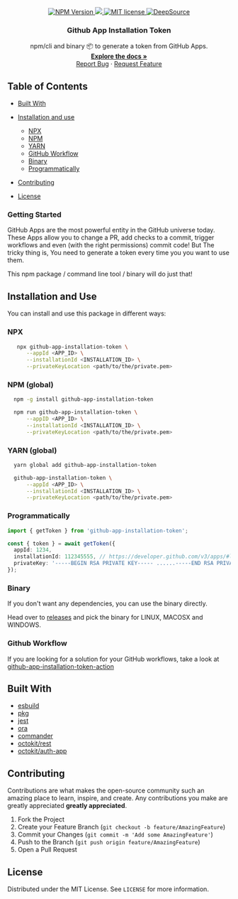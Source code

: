 <p align="center">
    <a href="https://www.npmjs.com/package/github-app-installation-token">
      <img src="https://img.shields.io/npm/v/github-app-installation-token/latest.svg?style=flat-square" alt="NPM Version" />
    </a>
    <a href="https://codecov.io/gh/gagoar/github-app-installation-token">
      <img src="https://codecov.io/gh/gagoar/github-app-installation-token/branch/main/graph/badge.svg?token=E9CdygqJc4"/>
    </a>
    <a href="https://github.com/gagoar/github-app-installation-token/blob/main/LICENSE">
      <img src="https://img.shields.io/npm/l/github-app-installation-token.svg?style=flat-square" alt="MIT license" />
    </a>
    <a href="https://deepsource.io/gh/gagoar/github-app-installation-token/?ref=repository-badge" target="_blank"><img alt="DeepSource" title="DeepSource" src="https://deepsource.io/gh/gagoar/github-app-installation-token.svg/?label=active+issues&show_trend=true"/>
    </a>
  <h3 align="center">Github App Installation Token</h3>

  <p align="center">
      npm/cli and binary 📦 to generate a token from GitHub Apps. 
    <br />
    <a href="https://github.com/gagoar/github-app-installation-token#table-of-contents"><strong>Explore the docs »</strong></a>
    <br />
    <a href="https://github.com/gagoar/github-app-installation-token/issues">Report Bug</a>
    ·
    <a href="https://github.com/gagoar/github-app-installation-token/issues">Request Feature</a>
  </p>
</p>

## Table of Contents

- [Built With](#built-with)
- [Installation and use](#installation-and-use)

  - [NPX](#npx)
  - [NPM](#npm-global)
  - [YARN](#yarn-global)
  - [GitHub Workflow](#github-Workflow)
  - [Binary](#binary)
  - [Programmatically](#programmatically)

- [Contributing](#contributing)
- [License](#license)

### Getting Started

GitHub Apps are the most powerful entity in the GitHub universe today. These Apps allow you to change a PR, add checks to a commit, trigger workflows and even (with the right permissions) commit code! But The tricky thing is, You need to generate a token every time you you want to use them.

This npm package / command line tool / binary will do just that!

## Installation and Use

You can install and use this package in different ways:

### NPX

```bash
   npx github-app-installation-token \
      --appId <APP_ID> \
      --installationId <INSTALLATION_ID> \
      --privateKeyLocation <path/to/the/private.pem>
```

### NPM (global)

```bash
  npm -g install github-app-installation-token

  npm run github-app-installation-token \
      --appID <APP_ID> \
      --installationId <INSTALLATION_ID> \
      --privateKeyLocation <path/to/the/private.pem>
```

### YARN (global)

```bash
  yarn global add github-app-installation-token

  github-app-installation-token \
      --appId <APP_ID> \
      --installationId <INSTALLATION_ID> \
      --privateKeyLocation <path/to/the/private.pem>
```

### Programmatically

```typescript
import { getToken } from 'github-app-installation-token';

const { token } = await getToken({
  appId: 1234,
  installationId: 112345555, // https://developer.github.com/v3/apps/#list-installations-for-the-authenticated-app
  privateKey: '-----BEGIN RSA PRIVATE KEY----- ......-----END RSA PRIVATE KEY-----', // the private key you took from  the app. https://developer.github.com/apps/building-github-apps/authenticating-with-github-apps/#generating-a-private-key
});
```

### Binary

If you don't want any dependencies, you can use the binary directly.

Head over to [releases](https://github.com/gagoar/github-app-installation-token/releases/latest) and pick the binary for LINUX, MACOSX and WINDOWS.

### Github Workflow

If you are looking for a solution for your GitHub workflows, take a look at [github-app-installation-token-action](https://github.com/jnwng/github-app-installation-token-action)

## Built With

- [esbuild](https://github.com/evanw/esbuild)
- [pkg](https://github.com/vercel/pkg)
- [jest](https://github.com/facebook/jest)
- [ora](https://github.com/sindresorhus/ora)
- [commander](https://github.com/tj/commander.js/)
- [octokit/rest](https://github.com/octokit/rest.js/)
- [octokit/auth-app](https://github.com/octokit/auth-app.js/)

## Contributing

Contributions are what makes the open-source community such an amazing place to learn, inspire, and create. Any contributions you make are greatly appreciated **greatly appreciated**.

1. Fork the Project
2. Create your Feature Branch (`git checkout -b feature/AmazingFeature`)
3. Commit your Changes (`git commit -m 'Add some AmazingFeature'`)
4. Push to the Branch (`git push origin feature/AmazingFeature`)
5. Open a Pull Request

<!-- LICENSE -->

## License

Distributed under the MIT License. See `LICENSE` for more information.
